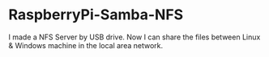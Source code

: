 # RaspberryPi-Samba-NFS
I made a NFS Server by USB drive. Now I can share the files between Linux &amp; Windows machine in the local area network.
